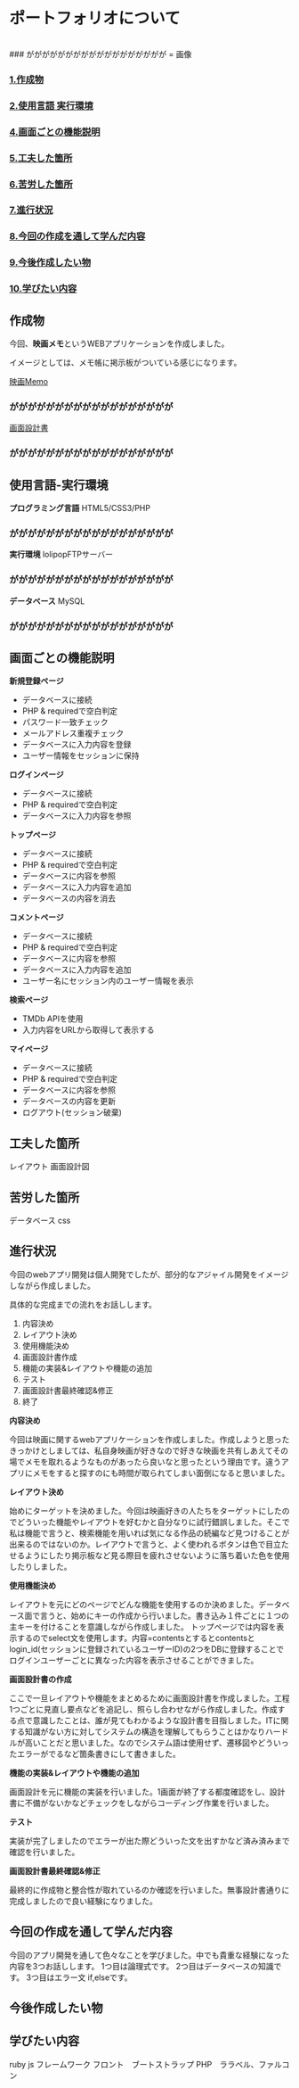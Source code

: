 # ポートフォリオについて
<br>
### がががががががががががががががががが = 画像

### [1.作成物](#作成物)
### [2.使用言語 実行環境](#使用言語-実行環境)

### [4.画面ごとの機能説明](#画面ごとの機能説明)
### [5.工夫した箇所](#工夫した箇所)
### [6.苦労した箇所](#苦労した箇所)
### [7.進行状況](#進行状況)
### [8.今回の作成を通して学んだ内容](#今回の作成を通して学んだ内容)
### [9.今後作成したい物](#今後作成したい物)
### [10.学びたい内容](#学びたい内容)




## 作成物
今回、**映画メモ**というWEBアプリケーションを作成しました。

イメージとしては、メモ帳に掲示板がついている感じになります。

[映画Memo](http://aso2001378.boo.jp/Movie_memo/login/login.php)

### がががががががががががががががががが

[画面設計書](https://overflow.io/s/GHX3NZVV)

### がががががががががががががががががが

## 使用言語-実行環境
**プログラミング言語**
HTML5/CSS3/PHP
### がががががががががががががががががが

**実行環境**
lolipopFTPサーバー
### がががががががががががががががががが

**データベース**
MySQL
### がががががががががががががががががが



## 画面ごとの機能説明


**新規登録ページ**
- データベースに接続
- PHP & requiredで空白判定
- パスワード一致チェック
- メールアドレス重複チェック
- データベースに入力内容を登録
- ユーザー情報をセッションに保持

**ログインページ**
- データベースに接続
- PHP & requiredで空白判定
- データベースに入力内容を参照

**トップページ**
- データベースに接続
- PHP & requiredで空白判定
- データベースに内容を参照
- データベースに入力内容を追加
- データベースの内容を消去

**コメントページ**
- データベースに接続
- PHP & requiredで空白判定
- データベースに内容を参照
- データベースに入力内容を追加
- ユーザー名にセッション内のユーザー情報を表示

**検索ページ**
- TMDb APIを使用
- 入力内容をURLから取得して表示する

**マイページ**
- データベースに接続
- PHP & requiredで空白判定
- データベースに内容を参照
- データベースの内容を更新
- ログアウト(セッション破棄)



## 工夫した箇所
レイアウト
画面設計図



## 苦労した箇所
データベース
css



## 進行状況
今回のwebアプリ開発は個人開発でしたが、部分的なアジャイル開発をイメージしながら作成しました。

具体的な完成までの流れをお話しします。


1. 内容決め
1. レイアウト決め
1. 使用機能決め
1. 画面設計書作成
1. 機能の実装&レイアウトや機能の追加
1. テスト
1. 画面設計書最終確認&修正
1. 終了



**内容決め**

今回は映画に関するwebアプリケーションを作成しました。作成しようと思ったきっかけとしましては、私自身映画が好きなので好きな映画を共有しあえてその場でメモを取れるようなものがあったら良いなと思ったという理由です。違うアプリにメモをすると探すのにも時間が取られてしまい面倒になると思いました。

**レイアウト決め**

始めにターゲットを決めました。今回は映画好きの人たちをターゲットにしたのでどういった機能やレイアウトを好むかと自分なりに試行錯誤しました。そこで私は機能で言うと、検索機能を用いれば気になる作品の続編など見つけることが出来るのではないのか。レイアウトで言うと、よく使われるボタンは色で目立たせるようにしたり掲示板など見る際目を疲れさせないように落ち着いた色を使用したりしました。

**使用機能決め**

レイアウトを元にどのページでどんな機能を使用するのか決めました。データベース面で言うと、始めにキーの作成から行いました。書き込み１件ごとに１つの主キーを付けることを意識しながら作成しました。
トップページでは内容を表示するのでselect文を使用します。内容=contentsとするとcontentsとlogin_id(セッションに登録されているユーザーID)の2つをDBに登録することでログインユーザーごとに異なった内容を表示させることができました。

**画面設計書の作成**

ここで一旦レイアウトや機能をまとめるために画面設計書を作成しました。工程1つごとに見直し要点などを追記し、照らし合わせながら作成しました。作成する点で意識したことは、誰が見てもわかるような設計書を目指しました。ITに関する知識がない方に対してシステムの構造を理解してもらうことはかなりハードルが高いことだと思いました。なのでシステム語は使用せず、遷移図やどういったエラーがでるなど箇条書きにして書きました。

**機能の実装&レイアウトや機能の追加**

画面設計を元に機能の実装を行いました。1画面が終了する都度確認をし、設計書に不備がないかなどチェックをしながらコーディング作業を行いました。

**テスト**

実装が完了しましたのでエラーが出た際どういった文を出すかなど済み済みまで確認を行いました。

**画面設計書最終確認&修正**

最終的に作成物と整合性が取れているのか確認を行いました。無事設計書通りに完成しましたので良い経験になりました。


## 今回の作成を通して学んだ内容
今回のアプリ開発を通して色々なことを学びました。中でも貴重な経験になった内容を3つお話しします。
1つ目は論理式です。
2つ目はデータベースの知識です。
3つ目はエラー文 if,elseです。


## 今後作成したい物



## 学びたい内容
ruby
js
フレームワーク
フロント　ブートストラップ
PHP　ララベル、ファルコン
